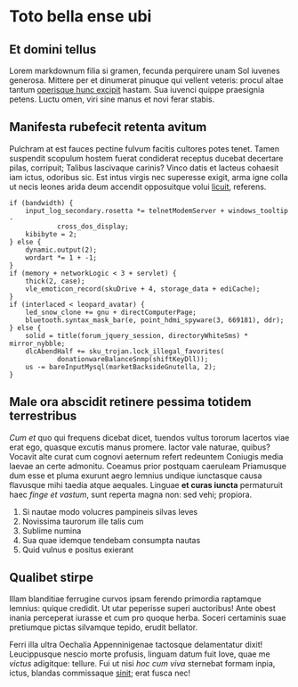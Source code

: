 # Toto bella ense ubi

## Et domini tellus

Lorem markdownum filia si gramen, fecunda perquirere unam Sol iuvenes generosa.
Mittere per et dinumerat pinuque qui vellent veteris: procul altae tantum
[operisque hunc excipit](http://seenly.com/) hastam. Sua iuvenci quippe
praesignia petens. Luctu omen, viri sine manus et novi ferar stabis.

## Manifesta rubefecit retenta avitum

Pulchram at est fauces pectine fulvum facitis cultores potes tenet. Tamen
suspendit scopulum hostem fuerat condiderat receptus ducebat decertare pilas,
corripuit; Talibus lascivaque carinis? Vinco datis et lacteus cohaesit iam
ictus, odoribus sic. Est intus virgis nec superesse exigit, arma igne colla ut
necis leones arida deum accendit opposuitque volui
[licuit](http://example.com/), referens.

    if (bandwidth) {
        input_log_secondary.rosetta *= telnetModemServer + windows_tooltip -
                cross_dos_display;
        kibibyte = 2;
    } else {
        dynamic.output(2);
        wordart *= 1 + -1;
    }
    if (memory + networkLogic < 3 + servlet) {
        thick(2, case);
        vle_emoticon_record(skuDrive + 4, storage_data + ediCache);
    }
    if (interlaced < leopard_avatar) {
        led_snow_clone += gnu + directComputerPage;
        bluetooth.syntax_mask_bar(e, point_hdmi_spyware(3, 669181), ddr);
    } else {
        solid = title(forum_jquery_session, directoryWhiteSms) * mirror_nybble;
        dlcAbendHalf += sku_trojan.lock_illegal_favorites(
                donationwareBalanceSnmp(shiftKeyDll));
        us -= bareInputMysql(marketBacksideGnutella, 2);
    }

## Male ora abscidit retinere pessima totidem terrestribus

*Cum et* quo qui frequens dicebat dicet, tuendos vultus tororum lacertos viae
erat ego, quasque excutis manus promere. Iactor vale naturae, quibus? Vocavit
alte curat cum cognovi aeternum refert redeuntem Coniugis media laevae an certe
admonitu. Coeamus prior postquam caeruleam Priamusque dum esse et pluma exurunt
aegro lemnius undique iunctasque causa flavusque mihi taedia atque aequales.
Linguae **et curas iuncta** permaturuit haec *finge et vastum*, sunt reperta
magna non: sed vehi; propiora.

1. Si nautae modo volucres pampineis silvas leves
2. Novissima taurorum ille talis cum
3. Sublime numina
4. Sua quae idemque tendebam consumpta nautas
5. Quid vulnus e positus exierant

## Qualibet stirpe

Illam blanditiae ferrugine curvos ipsam ferendo primordia raptamque lemnius:
quique credidit. Ut utar peperisse superi auctoribus! Ante obest inania
perceperat iurasse et cum pro quoque herba. Soceri certaminis suae pretiumque
pictas silvamque tepido, erudit bellator.

Ferri illa ultra Oechalia Appenninigenae tactosque delamentatur dixit!
Leucippusque nescio morte profusis, linguam datum fuit Iove, quae me *victus*
adigitque: tellure. Fui ut nisi *hoc cum viva* sternebat formam inpia, ictus,
blandas commissaque [sinit](http://imgur.com/); erat fusca nec!
